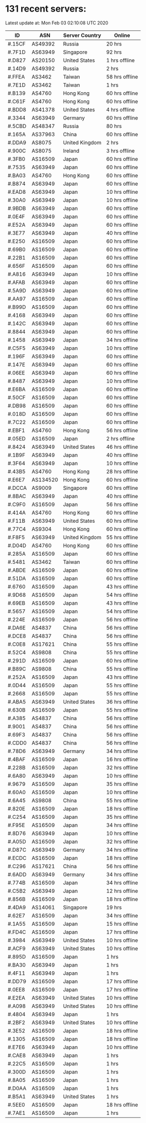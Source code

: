 # 131 recent servers:

Latest update at: Mon Feb 03 02:10:08 UTC 2020

| ID | ASN | Server Country | Online |
| -- | --- | -------------- | ------ |
| #.15CF | AS49392 | Russia | 20 hrs |
| #.7F1D | AS63949 | Singapore | 92 hrs |
| #.D827 | AS20150 | United States | 1 hrs offline |
| #.14D9 | AS49392 | Russia | 2 hrs |
| #.FFEA | AS3462 | Taiwan | 58 hrs offline |
| #.7E1D | AS3462 | Taiwan | 1 hrs |
| #.B139 | AS4760 | Hong Kong | 60 hrs offline |
| #.C61F | AS4760 | Hong Kong | 60 hrs offline |
| #.BDD8 | AS41378 | United States | 4 hrs offline |
| #.3344 | AS63949 | Germany | 60 hrs offline |
| #.5CBD | AS48347 | Russia | 80 hrs |
| #.165A | AS37963 | China | 60 hrs offline |
| #.DDA9 | AS8075 | United Kingdom | 2 hrs |
| #.900C | AS8075 | Ireland | 3 hrs offline |
| #.3FB0 | AS16509 | Japan | 60 hrs offline |
| #.7535 | AS63949 | Japan | 60 hrs offline |
| #.BA03 | AS4760 | Hong Kong | 60 hrs offline |
| #.B874 | AS63949 | Japan | 60 hrs offline |
| #.EAD8 | AS63949 | Japan | 10 hrs offline |
| #.30A0 | AS63949 | Japan | 10 hrs offline |
| #.9BDB | AS63949 | Japan | 60 hrs offline |
| #.0E4F | AS63949 | Japan | 60 hrs offline |
| #.E52A | AS63949 | Japan | 60 hrs offline |
| #.3E77 | AS63949 | Japan | 40 hrs offline |
| #.E250 | AS16509 | Japan | 60 hrs offline |
| #.69B0 | AS16509 | Japan | 60 hrs offline |
| #.22B1 | AS16509 | Japan | 60 hrs offline |
| #.656F | AS16509 | Japan | 60 hrs offline |
| #.A816 | AS63949 | Japan | 10 hrs offline |
| #.AFAB | AS63949 | Japan | 60 hrs offline |
| #.5A9D | AS63949 | Japan | 60 hrs offline |
| #.AA97 | AS16509 | Japan | 60 hrs offline |
| #.B99D | AS16509 | Japan | 60 hrs offline |
| #.4168 | AS63949 | Japan | 60 hrs offline |
| #.142C | AS63949 | Japan | 60 hrs offline |
| #.8844 | AS63949 | Japan | 60 hrs offline |
| #.1458 | AS63949 | Japan | 34 hrs offline |
| #.C5F5 | AS63949 | Japan | 10 hrs offline |
| #.196F | AS63949 | Japan | 60 hrs offline |
| #.147E | AS63949 | Japan | 60 hrs offline |
| #.06EE | AS63949 | Japan | 60 hrs offline |
| #.8487 | AS63949 | Japan | 10 hrs offline |
| #.E6BA | AS16509 | Japan | 60 hrs offline |
| #.50CF | AS16509 | Japan | 60 hrs offline |
| #.DB98 | AS16509 | Japan | 60 hrs offline |
| #.018D | AS16509 | Japan | 60 hrs offline |
| #.7C22 | AS16509 | Japan | 60 hrs offline |
| #.EBF1 | AS4760 | Hong Kong | 56 hrs offline |
| #.05ED | AS16509 | Japan | 2 hrs offline |
| #.8424 | AS63949 | United States | 46 hrs offline |
| #.1B9F | AS63949 | Japan | 40 hrs offline |
| #.3F64 | AS63949 | Japan | 10 hrs offline |
| #.43B5 | AS4760 | Hong Kong | 28 hrs offline |
| #.E6E7 | AS134520 | Hong Kong | 60 hrs offline |
| #.DCCA | AS9009 | Singapore | 60 hrs offline |
| #.8BAC | AS63949 | Japan | 40 hrs offline |
| #.C9F0 | AS16509 | Japan | 56 hrs offline |
| #.414A | AS4760 | Hong Kong | 60 hrs offline |
| #.F11B | AS63949 | United States | 60 hrs offline |
| #.77C4 | AS9304 | Hong Kong | 60 hrs offline |
| #.F8F5 | AS63949 | United Kingdom | 55 hrs offline |
| #.D04D | AS4760 | Hong Kong | 60 hrs offline |
| #.285A | AS16509 | Japan | 60 hrs offline |
| #.5481 | AS3462 | Taiwan | 60 hrs offline |
| #.ABDE | AS16509 | Japan | 60 hrs offline |
| #.51DA | AS16509 | Japan | 60 hrs offline |
| #.6760 | AS16509 | Japan | 43 hrs offline |
| #.9D68 | AS16509 | Japan | 54 hrs offline |
| #.69EB | AS16509 | Japan | 43 hrs offline |
| #.5657 | AS16509 | Japan | 54 hrs offline |
| #.224E | AS16509 | Japan | 56 hrs offline |
| #.DA6E | AS4837 | China | 56 hrs offline |
| #.DCE8 | AS4837 | China | 56 hrs offline |
| #.C0E8 | AS17621 | China | 55 hrs offline |
| #.52C4 | AS9808 | China | 55 hrs offline |
| #.291D | AS16509 | Japan | 60 hrs offline |
| #.B89C | AS9808 | China | 55 hrs offline |
| #.252A | AS16509 | Japan | 43 hrs offline |
| #.0D44 | AS16509 | Japan | 55 hrs offline |
| #.2668 | AS16509 | Japan | 55 hrs offline |
| #.ABA5 | AS63949 | United States | 36 hrs offline |
| #.630B | AS16509 | Japan | 55 hrs offline |
| #.A385 | AS4837 | China | 56 hrs offline |
| #.9001 | AS4837 | China | 56 hrs offline |
| #.69F3 | AS4837 | China | 56 hrs offline |
| #.CDD0 | AS4837 | China | 56 hrs offline |
| #.78D6 | AS63949 | Germany | 34 hrs offline |
| #.4BAF | AS16509 | Japan | 16 hrs offline |
| #.228B | AS16509 | Japan | 32 hrs offline |
| #.6A80 | AS63949 | Japan | 10 hrs offline |
| #.9679 | AS16509 | Japan | 35 hrs offline |
| #.60A0 | AS16509 | Japan | 10 hrs offline |
| #.6A45 | AS9808 | China | 55 hrs offline |
| #.820E | AS16509 | Japan | 18 hrs offline |
| #.C254 | AS16509 | Japan | 35 hrs offline |
| #.F95E | AS16509 | Japan | 34 hrs offline |
| #.8D76 | AS63949 | Japan | 10 hrs offline |
| #.A05D | AS16509 | Japan | 32 hrs offline |
| #.D87C | AS63949 | Germany | 34 hrs offline |
| #.ECDC | AS16509 | Japan | 18 hrs offline |
| #.C296 | AS17621 | China | 56 hrs offline |
| #.6ADD | AS63949 | Germany | 34 hrs offline |
| #.774B | AS16509 | Japan | 34 hrs offline |
| #.C5B2 | AS63949 | Japan | 12 hrs offline |
| #.856B | AS16509 | Japan | 18 hrs offline |
| #.4DA9 | AS14061 | Singapore | 19 hrs |
| #.62E7 | AS16509 | Japan | 34 hrs offline |
| #.1A55 | AS16509 | Japan | 15 hrs offline |
| #.FD4C | AS16509 | Japan | 17 hrs offline |
| #.3984 | AS63949 | United States | 10 hrs offline |
| #.ACF9 | AS63949 | United States | 10 hrs offline |
| #.895D | AS16509 | Japan | 1 hrs |
| #.BA30 | AS63949 | Japan | 1 hrs |
| #.4F11 | AS63949 | Japan | 1 hrs |
| #.DD79 | AS16509 | Japan | 17 hrs offline |
| #.0EE8 | AS16509 | Japan | 17 hrs offline |
| #.E2EA | AS63949 | United States | 10 hrs offline |
| #.A098 | AS63949 | United States | 10 hrs offline |
| #.4804 | AS63949 | Japan | 1 hrs |
| #.2BF2 | AS63949 | United States | 10 hrs offline |
| #.3E52 | AS16509 | Japan | 18 hrs offline |
| #.1305 | AS16509 | Japan | 18 hrs offline |
| #.E7E6 | AS63949 | Japan | 10 hrs offline |
| #.CAE8 | AS63949 | Japan | 1 hrs |
| #.22C5 | AS16509 | Japan | 1 hrs |
| #.300D | AS16509 | Japan | 1 hrs |
| #.8A05 | AS16509 | Japan | 1 hrs |
| #.D0AA | AS16509 | Japan | 1 hrs |
| #.B5A1 | AS63949 | United States | 1 hrs |
| #.5EE0 | AS16509 | Japan | 18 hrs offline |
| #.7AE1 | AS16509 | Japan | 1 hrs |

